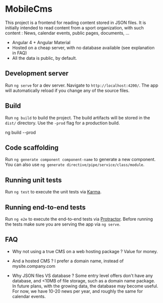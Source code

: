 # MobileCms
This project is a frontend for reading content stored in JSON files.
It is initially intended to read content from a sport organization, with such content : News, calendar events, public pages, documents, ...

- Angular 4 + Angular Material
- Hosted on a cheap server, with no database available (see explanation in FAQ)
- All the data is public, by default.

## Development server
Run `ng serve` for a dev server. Navigate to `http://localhost:4200/`. The app will automatically reload if you change any of the source files.

## Build
Run `ng build` to build the project. The build artifacts will be stored in the `dist/` directory. Use the `-prod` flag for a production build.

ng build --prod


## Code scaffolding
Run `ng generate component component-name` to generate a new component. You can also use `ng generate directive/pipe/service/class/module`.

## Running unit tests
Run `ng test` to execute the unit tests via [Karma](https://karma-runner.github.io).

## Running end-to-end tests
Run `ng e2e` to execute the end-to-end tests via [Protractor](http://www.protractortest.org/).
Before running the tests make sure you are serving the app via `ng serve`.

## FAQ
- Why not using a true CMS on a web hosting package ?
Value for money.

- And a hosted CMS ?
I prefer a domain name, instead of mysite.company.com

- Why JSON files VS database ?
Some entry level offers don't have any database, and <10MB of file storage, such as a domain name package.
In future plans, with the growing data, the database may become useful.
For now, we have 10-20 news per year, and roughly the same for calendar events.
